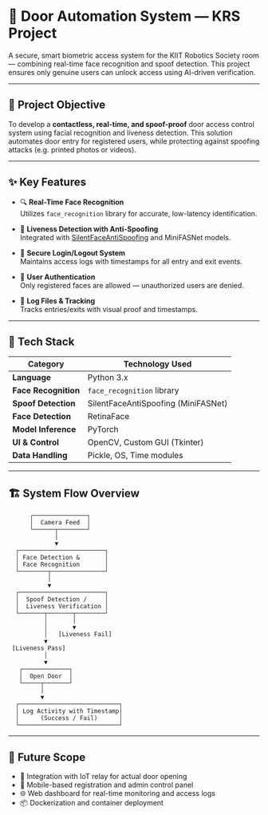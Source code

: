 # 🔐 Door Automation System — KRS Project

A secure, smart biometric access system for the KIIT Robotics Society room — combining real-time face recognition and spoof detection. This project ensures only genuine users can unlock access using AI-driven verification.

---

## 🚀 Project Objective

To develop a **contactless, real-time, and spoof-proof** door access control system using facial recognition and liveness detection. This solution automates door entry for registered users, while protecting against spoofing attacks (e.g. printed photos or videos).

---

## ✨ Key Features

- 🔍 **Real-Time Face Recognition**  
  Utilizes `face_recognition` library for accurate, low-latency identification.

- 🧠 **Liveness Detection with Anti-Spoofing**  
  Integrated with [SilentFaceAntiSpoofing](https://github.com/minivision-ai/SilentFaceAntiSpoofing) and MiniFASNet models.

- 🔐 **Secure Login/Logout System**  
  Maintains access logs with timestamps for all entry and exit events.

- 👤 **User Authentication**  
  Only registered faces are allowed — unauthorized users are denied.

- 🧻 **Log Files & Tracking**  
  Tracks entries/exits with visual proof and timestamps.

---

## 🧩 Tech Stack

| Category         | Technology Used                     |
|------------------|-------------------------------------|
| **Language**      | Python 3.x                          |
| **Face Recognition** | `face_recognition` library             |
| **Spoof Detection** | SilentFaceAntiSpoofing (MiniFASNet)  |
| **Face Detection**  | RetinaFace                         |
| **Model Inference** | PyTorch                           |
| **UI & Control**    | OpenCV, Custom GUI (Tkinter)      |
| **Data Handling**   | Pickle, OS, Time modules           |

---

## 🏗️ System Flow Overview

          ┌───────────────┐
          │  Camera Feed  │
          └──────┬────────┘
                 │
                 ▼
      ┌────────────────────────┐
      │ Face Detection &       │
      │ Face Recognition       │
      └────────┬───────────────┘
               │
               ▼
      ┌────────────────────────┐
      │  Spoof Detection /     │
      │  Liveness Verification │
      └───────┬───────┬────────┘
              │       │
              │       ▼
              │   [Liveness Fail]
              ▼
     [Liveness Pass]
              │
              ▼
       ┌─────────────┐
       │  Open Door  │
       └─────┬───────┘
             │
             ▼
      ┌────────────────────────────┐
      │ Log Activity with Timestamp│
      │      (Success / Fail)      │
      └────────────────────────────┘

---

## 🌱 Future Scope

- 🔧 Integration with IoT relay for actual door opening
- 📲 Mobile-based registration and admin control panel
- 🌐 Web dashboard for real-time monitoring and access logs
- 📦 Dockerization and container deployment
